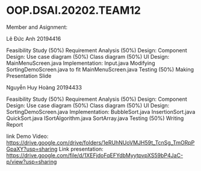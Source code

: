 # OOP.DSAI.20202.TEAM12
Member and Asignment: 

Lê Đức Anh 20194416

Feasibility Study (50%)
Requirement Analysis (50%)
Design:
Component Design:
Use case diagram (50%)
Class diagram (50%)
UI Design:
MainMenuScreen.java
Implementation: Input.java Modifying SortingDemoScreen.java to fit MainMenuScreen.java
Testing (50%)
Making Presentation Slide

Nguyễn Huy Hoàng 20194433

Feasibility Study (50%)
Requirement Analysis (50%)
Design:
Component Design:
Use case diagram (50%)
Class diagram (50%)
UI Design:
SortingDemoScreen.java
Implementation: BubbleSort.java InsertionSort.java QuickSort.java ISortAlgorithm.java SortArray.java
Testing (50%)
Writing Report

link Demo Video: https://drive.google.com/drive/folders/1eRUhNUoVMJH59t_TcnSg_TmORpPGpaXY?usp=sharing
Link presentation: https://drive.google.com/file/d/1XEFjdoFqEFYdbMyytpvpXS59bP4JaC-p/view?usp=sharing
